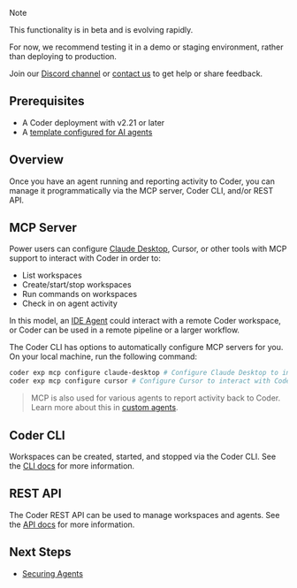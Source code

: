 > [!NOTE]
>
> This functionality is in beta and is evolving rapidly.
>
> For now, we recommend testing it in a demo or staging environment,
> rather than deploying to production.
>
> Join our [Discord channel](https://discord.gg/coder) or
> [contact us](https://coder.com/contact) to get help or share feedback.

## Prerequisites

- A Coder deployment with v2.21 or later
- A [template configured for AI agents](./create-template.md)

## Overview

Once you have an agent running and reporting activity to Coder, you can manage
it programmatically via the MCP server, Coder CLI, and/or REST API.

## MCP Server

Power users can configure [Claude Desktop](https://claude.ai/download), Cursor,
or other tools with MCP support to interact with Coder in order to:

- List workspaces
- Create/start/stop workspaces
- Run commands on workspaces
- Check in on agent activity

In this model, an [IDE Agent](./agents.md#in-ide-agents) could interact with a
remote Coder workspace, or Coder can be used in a remote pipeline or a larger
workflow.

The Coder CLI has options to automatically configure MCP servers for you. On
your local machine, run the following command:

```sh
coder exp mcp configure claude-desktop # Configure Claude Desktop to interact with Coder
coder exp mcp configure cursor # Configure Cursor to interact with Coder
```

> MCP is also used for various agents to report activity back to Coder. Learn more about this in [custom agents](./custom-agents.md).

## Coder CLI

Workspaces can be created, started, and stopped via the Coder CLI. See the
[CLI docs](../reference/cli/index.md) for more information.

## REST API

The Coder REST API can be used to manage workspaces and agents. See the
[API docs](../reference/api/index.md) for more information.

## Next Steps

- [Securing Agents](./securing.md)
